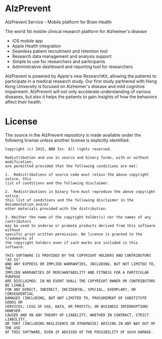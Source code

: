 # AlzPrevent

AlzPrevent Service - Mobile platform for Brain Health

The world 1st mobile clinical research platform for Alzheimer's disease

* iOS mobile app
* Apple Health integration
* Seamless patient recruitment and retention tool
* Research data management and analysis support 
* Simple to use for researchers and participants
* Administrative dashboard and reporting tool for researchers

AlzPrevent is powered by Apple's new ResearchKit, allowing the patients to 
participate in a medical research study. Our first study partnered with Hong 
Kong University is focused on Alzheimer's disease and mild cognitive 
impairment. AlzPrevent will not only accelerate understanding of various 
diseases, but also it helps the patients to gain insights of how the behaviors 
affect their health.

License
=======

The source in the AlzPrevent repository is made available under the
following license unless another license is explicitly identified:

```
Copyright (c) 2015, BBB Inc. All rights reserved. 

Redistribution and use in source and binary forms, with or without modification,
are permitted provided that the following conditions are met:

1.  Redistributions of source code must retain the above copyright notice, this
list of conditions and the following disclaimer.

2.  Redistributions in binary form must reproduce the above copyright notice,
this list of conditions and the following disclaimer in the documentation and/or
other materials provided with the distribution.

3. Neither the name of the copyright holder(s) nor the names of any contributors
may be used to endorse or promote products derived from this software without
specific prior written permission. No license is granted to the trademarks of
the copyright holders even if such marks are included in this software.

THIS SOFTWARE IS PROVIDED BY THE COPYRIGHT HOLDERS AND CONTRIBUTORS "AS IS"
AND ANY EXPRESS OR IMPLIED WARRANTIES, INCLUDING, BUT NOT LIMITED TO, THE
IMPLIED WARRANTIES OF MERCHANTABILITY AND FITNESS FOR A PARTICULAR PURPOSE
ARE DISCLAIMED. IN NO EVENT SHALL THE COPYRIGHT OWNER OR CONTRIBUTORS BE LIABLE
FOR ANY DIRECT, INDIRECT, INCIDENTAL, SPECIAL, EXEMPLARY, OR CONSEQUENTIAL
DAMAGES (INCLUDING, BUT NOT LIMITED TO, PROCUREMENT OF SUBSTITUTE GOODS OR
SERVICES; LOSS OF USE, DATA, OR PROFITS; OR BUSINESS INTERRUPTION) HOWEVER
CAUSED AND ON ANY THEORY OF LIABILITY, WHETHER IN CONTRACT, STRICT LIABILITY,
OR TORT (INCLUDING NEGLIGENCE OR OTHERWISE) ARISING IN ANY WAY OUT OF THE USE
OF THIS SOFTWARE, EVEN IF ADVISED OF THE POSSIBILITY OF SUCH DAMAGE.
```
